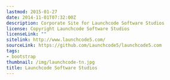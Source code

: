 ```yaml
---
lastmod: 2015-01-27
date: 2014-11-01T07:32:00Z
description: Corporate Site for Launchcode Software Studios
license: Copyright Launchcode Software Studios
licenseLink: ""
sitelink: http://www.launchcode5.com/
sourceLink: https://github.com/Launchcode5/launchcode5.com
tags:
- bootstrap
thumbnail: /img/launchcode-tn.jpg
title: Launchcode Software Studios
---
```


